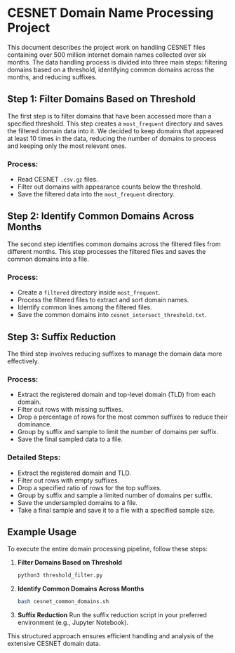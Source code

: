 
# CESNET Domain Name Processing Project

This document describes the project work on handling CESNET files containing over 500 million internet domain names collected over six months. The data handling process is divided into three main steps: filtering domains based on a threshold, identifying common domains across the months, and reducing suffixes.

## Step 1: Filter Domains Based on Threshold

The first step is to filter domains that have been accessed more than a specified threshold. This step creates a `most_frequent` directory and saves the filtered domain data into it. We decided to keep domains that appeared at least 10 times in the data, reducing the number of domains to process and keeping only the most relevant ones.

### Process:
- Read CESNET `.csv.gz` files.
- Filter out domains with appearance counts below the threshold.
- Save the filtered data into the `most_frequent` directory.

## Step 2: Identify Common Domains Across Months

The second step identifies common domains across the filtered files from different months. This step processes the filtered files and saves the common domains into a file.

### Process:
- Create a `filtered` directory inside `most_frequent`.
- Process the filtered files to extract and sort domain names.
- Identify common lines among the filtered files.
- Save the common domains into `cesnet_intersect_threshold.txt`.

## Step 3: Suffix Reduction

The third step involves reducing suffixes to manage the domain data more effectively.

### Process:
- Extract the registered domain and top-level domain (TLD) from each domain.
- Filter out rows with missing suffixes.
- Drop a percentage of rows for the most common suffixes to reduce their dominance.
- Group by suffix and sample to limit the number of domains per suffix.
- Save the final sampled data to a file.

### Detailed Steps:
- Extract the registered domain and TLD.
- Filter out rows with empty suffixes.
- Drop a specified ratio of rows for the top suffixes.
- Group by suffix and sample a limited number of domains per suffix.
- Save the undersampled domains to a file.
- Take a final sample and save it to a file with a specified sample size.

## Example Usage

To execute the entire domain processing pipeline, follow these steps:

1. **Filter Domains Based on Threshold**
   ```bash
   python3 threshold_filter.py
   ```

2. **Identify Common Domains Across Months**
   ```bash
   bash cesnet_common_domains.sh
   ```

3. **Suffix Reduction**
   Run the suffix reduction script in your preferred environment (e.g., Jupyter Notebook).

This structured approach ensures efficient handling and analysis of the extensive CESNET domain data.
